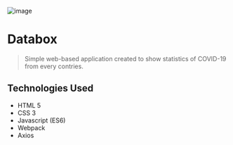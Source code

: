 ![image](https://user-images.githubusercontent.com/88763669/221354966-0bfd6a97-e388-46f7-a8f8-df42a8c76424.png)


# Databox
> Simple web-based application created to show statistics of COVID-19 from every contries.

## Technologies Used
- HTML 5
- CSS 3
- Javascript (ES6)
- Webpack
- Axios


